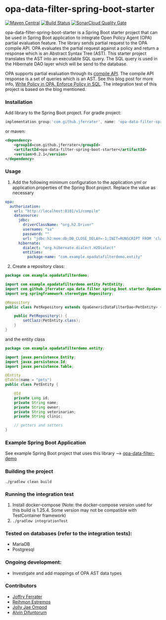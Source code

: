 # opa-data-filter-spring-boot-starter 
[![Maven Central](https://maven-badges.herokuapp.com/maven-central/com.github.jferrater/opa-data-filter-spring-boot-starter/badge.svg)](https://search.maven.org/artifact/com.github.jferrater/opa-data-filter-spring-boot-starter/0.2.1/jar)
[![Build Status](https://travis-ci.com/jferrater/opa-data-filter-spring-boot-starter.svg?branch=master)](https://travis-ci.com/jferrater/opa-data-filter-spring-boot-starter) [![SonarCloud Quality Gate](https://sonarcloud.io/api/project_badges/measure?project=jferrater_opa-ast-to-sql-query-java&metric=alert_status)](https://sonarcloud.io/dashboard?id=jferrater_opa-ast-to-sql-query-java)

opa-data-filter-spring-boot-starter is a Spring Boot starter project that can be used in Spring Boot application to integrate Open Policy Agent (OPA) partial evaluation feature. The library sends partial request to the OPA compile API.
OPA evaluates the partial request against a policy and return a response which is an Abstract Syntax Tree (AST). This starter project translates the AST into an executable SQL query. The SQL query is used in the Hibernate DAO layer 
which will be send to the database.

OPA supports partial evaluation through its [compile API](https://www.openpolicyagent.org/docs/latest/rest-api/#compile-api). The compile API response is a set of queries which is an AST.
See this blog post for more info, [Write Policy in OPA. Enforce Policy in SQL](https://blog.openpolicyagent.org/write-policy-in-opa-enforce-policy-in-sql-d9d24db93bf4). The integration test of this project is based on the blog mentioned.

### Installation
Add library to the Spring Boot project. For gradle project:
```groovy
implementation group:'com.github.jferrater', name: 'opa-data-filter-spring-boot-starter', version: '0.2.1'
````  
or maven:
````xml
<dependency>
    <groupId>com.github.jferrater</groupId>
    <artifactId>opa-data-filter-spring-boot-starter</artifactId>
    <version>0.2.1</version>
</dependency>
````

### Usage
1. Add the following minimum configuration to the application.yml or application.properties of the Spring Boot project. Replace the value as necessary
````yaml
opa:
  authorization:
    url: "http://localhost:8181/v1/compile"
    datasource:
      jdbc:
        driverClassName: "org.h2.Driver"
        username: "sa"
        password: ""
        url: "jdbc:h2:mem:db;DB_CLOSE_DELAY=-1;INIT=RUNSCRIPT FROM 'classpath:init.sql'"
      hibernate:
        dialect: "org.hibernate.dialect.H2Dialect"
        entities:
          package-name: "com.example.opadatafilterdemo.entity"
````
2. Create a repository class:

```java
package com.example.opadatafilterdemo;

import com.example.opadatafilterdemo.entity.PetEntity;
import com.github.jferrater.opa.data.filter.spring.boot.starter.OpaGenericDataFilterDao;
import org.springframework.stereotype.Repository;

@Repository
public class PetRepository extends OpaGenericDataFilterDao<PetEntity> {

    public PetRepository() {
        setClazz(PetEntity.class);
    }
}

```
and the entity class
````java
package com.example.opadatafilterdemo.entity;

import javax.persistence.Entity;
import javax.persistence.Id;
import javax.persistence.Table;

@Entity
@Table(name = "pets")
public class PetEntity {

    @Id
    private Long id;
    private String name;
    private String owner;
    private String veterinarian;
    private String clinic;

    // getters and setters 
}
````

### Example Spring Boot Application
See example Spring Boot project that uses this library --> [opa-data-filter-demo](https://github.com/jferrater/opa-data-filter-demo)


### Building the project
``./gradlew clean build``

### Running the integration test
1. Install docker-compose (Note: the docker-compose version used for this build is 1.25.4. Some version may not be compatible with TestContainer framework)
2. ``./gradlew integrationTest``

### Tested on databases (refer to the integration tests):
- MariaDB
- Postgresql

### Ongoing development:
- Investigate and add mappings of OPA AST data types

### Contributors
- [Joffry Ferrater](https://github.com/jferrater)
- [Reihmon Estremos](https://github.com/mongkoy)
- [Jolly Jae Ompod](https://github.com/ompodjol)
- [Alvin Difuntorum](https://github.com/alvinpd)
